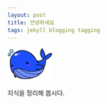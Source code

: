 ```yaml
---
layout: post
title: 안녕하세요
tags: jekyll blogging tagging
---
```



<img src="../images/gore.png" width="100">

지식을 정리해 봅시다.